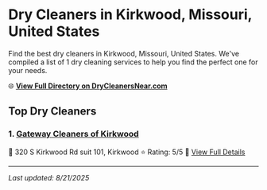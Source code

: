 # Dry Cleaners in Kirkwood, Missouri, United States

Find the best dry cleaners in Kirkwood, Missouri, United States. We've compiled a list of 1 dry cleaning services to help you find the perfect one for your needs.

🌐 **[View Full Directory on DryCleanersNear.com](https://drycleanersnear.com/city/US/Missouri/Kirkwood)**

## Top Dry Cleaners

### 1. [Gateway Cleaners of Kirkwood](https://drycleanersnear.com/dryCleaner/686f1f1d1cef475d4de8408b/gateway-cleaners-of-kirkwood)
📍 320 S Kirkwood Rd suit 101, Kirkwood
⭐ Rating: 5/5
🔗 [View Full Details](https://drycleanersnear.com/dryCleaner/686f1f1d1cef475d4de8408b/gateway-cleaners-of-kirkwood)


---

*Last updated: 8/21/2025*
